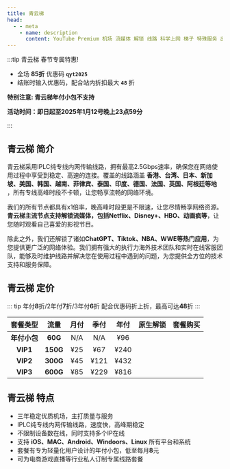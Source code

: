```yaml
---
title: 青云梯
head:
  - - meta
    - name: description
      content: YouTube Premium 机场 流媒体 解锁 线路 科学上网 梯子 特殊服务 出国服务 奈飞 Netflix 迪士尼 YouTube 油管 hulu FlyingBird 青云梯 HBO Max Spotify 奈飞小铺 银河录像局 飞兔云 青云梯
---
```


:::tip 青云梯 春节专属特惠!

- 全场 **85折** 优惠码 **`qyt2025`**
- 结账时输入优惠码，配合站内折扣最大 **`48`** 折

**特别注意: 青云梯年付小包不支持**

**活动时间：即日起至2025年1月12号晚上23点59分**

:::
<Links :items="[
{ name: '青云梯 春节专属特惠!', image:'https://i.theojs.cn/logo/qyt.webp', desc:'活动时间：即日起至2025年1月12号晚上23点59分', link: 'https://qytcc01.qingyunti.pro/register?aff=jjgD79Jd' },
]" />

## 青云梯 简介 <Pill style="font-size:1rem;" name="青云梯官网" link="https://qytcc01.qingyunti.pro/register?aff=jjgD79Jd" image="https://i.theojs.cn/logo/qyt.webp" />

青云梯采用IPLC纯专线内网传输线路，拥有最高2.5Gbps速率，确保您在网络使用过程中享受到稳定、高速的连接。覆盖的线路涵盖 **香港、台湾、日本、新加坡、美国、韩国、越南、菲律宾、泰国、印度、德国、法国、英国、阿根廷等地** ，所有专线高峰时段不卡顿，让您畅享流畅的网络环境。

我们的所有节点都具有x1倍率，晚高峰时段更是不限速，让您尽情畅享网络资源。**青云梯主流节点支持解锁流媒体，包括Netflix、Disney+、HBO、动画疯等**，让您随时观看自己喜爱的影视节目。

除此之外，我们还解锁了诸如**ChatGPT、Tiktok、NBA、WWE等热门应用**，为您提供更广泛的网络体验。我们拥有强大的执行力海外技术团队和实时在线客服团队，能够及时维护线路并解决您在使用过程中遇到的问题，为您提供全方位的技术支持和服务保障。

## 青云梯 定价

::: tip
年付**8**折/2年付**7**折/3年付**6**折 配合优惠码折上折，最高可达**48**折
:::

|   套餐类型   |   流量   | 月付 | 季付 | 年付 |                                              原生解锁                                               |                                     套餐购买                                     |
| :----------: | :------: | :--: | :--: | :--: | :-------------------------------------------------------------------------------------------------: | :------------------------------------------------------------------------------: |
| **年付小包** | **60G**  | N/A  | N/A  | ¥96  | <iconify-icon icon="fa:check-square" style="color: var(--vp-c-green-1)" alt="check"></iconify-icon> | [<Badge text="立即购买" />](https://qytcc01.qingyunti.pro/register?aff=jjgD79Jd) |
|   **VIP1**   | **150G** | ¥25  | ¥67  | ¥240 | <iconify-icon icon="fa:check-square" style="color: var(--vp-c-green-1)" alt="check"></iconify-icon> | [<Badge text="立即购买" />](https://qytcc01.qingyunti.pro/register?aff=jjgD79Jd) |
|   **VIP2**   | **300G** | ¥45  | ¥121 | ¥432 | <iconify-icon icon="fa:check-square" style="color: var(--vp-c-green-1)" alt="check"></iconify-icon> | [<Badge text="立即购买" />](https://qytcc01.qingyunti.pro/register?aff=jjgD79Jd) |
|   **VIP3**   | **600G** | ¥85  | ¥229 | ¥816 | <iconify-icon icon="fa:check-square" style="color: var(--vp-c-green-1)" alt="check"></iconify-icon> | [<Badge text="立即购买" />](https://qytcc01.qingyunti.pro/register?aff=jjgD79Jd) |

## 青云梯 特点

- 三年稳定优质机场，主打质量与服务
- IPLC纯专线内网传输线路，速度快，高峰期稳定
- 不限制设备数在线，同时支持多个IP在线
- 支持 **iOS、MAC、Android、Windoors、Linux** 所有平台和系统
- 套餐有专为轻量化用户设计的年付小包，低至每月**8**元
- 可为电商游戏直播等行业私人订制专属线路套餐
